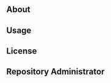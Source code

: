 # <!-- この行にリポジトリ名を書いてください/Write repository name on this line -->

<!-- 本レポジトリの概要を簡単に記載して下さい/Please provide a brief overview of the repository -->

## About

<!-- 本リポジトリの作成目的や背景を詳しく書いてください/Describe the purpose and background -->

## Usage

<!--
  レポジトリの使い方、ビルドやインストール方法及びテスト方法などを書いてください。
  出来るだけコマンドやコード例を含めて下さい。
  Describe how to use the repository, how to build and install it, and how to test it.
  Include commands and code examples as possible.
-->

## License

<!-- ライセンスや著作権情報を記載して下さい/Describe the license and copyright information -->

## Repository Administrator

<!--
  リポジトリ管理者を記載して下さい/Describe the repository administrator.
  Like: Taro Kyocera <taro.kyocera@kyocera.jp>
-->
